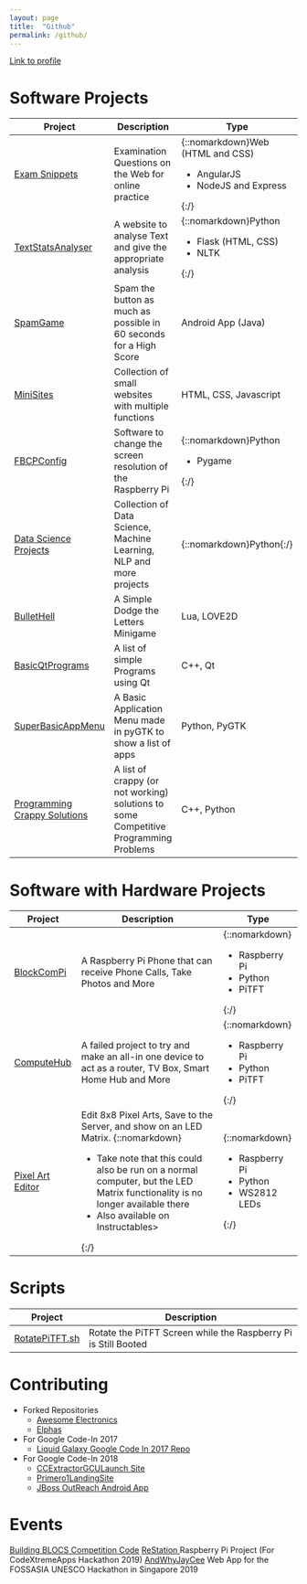 ```yaml
---
layout: page
title:  "Github"
permalink: /github/
---
```


[Link to profile](https://github.com/Hackin7)

# Software Projects

Project |Description | Type
 -|-|-
[Exam Snippets](https://github.com/Hackin7/ExamSnippet) |Examination Questions on the Web for online practice| {::nomarkdown}Web (HTML and CSS)<ul><li>AngularJS</li><li>NodeJS and Express</ul>{:/}
[TextStatsAnalyser](https://github.com/Hackin7/TextStatsAnalyser) |A website to analyse Text and give the appropriate analysis |{::nomarkdown}Python<ul><li>Flask (HTML, CSS)</li><li>NLTK</li></ul>{:/} 
[SpamGame](https://github.com/Hackin7/SpamGame)| Spam the button as much as possible in 60 seconds for a High Score|Android App (Java)
[MiniSites](https://github.com/Hackin7/MiniSites)|Collection of small websites with multiple functions|HTML, CSS, Javascript
[FBCPConfig](https://github.com/Hackin7/FBCPconfig)|Software to change the screen resolution of the Raspberry Pi| {::nomarkdown}Python<ul><li>Pygame</li></ul>{:/}
[Data Science Projects](https://github.com/Hackin7/Data-Science-Projects)| Collection of Data Science, Machine Learning, NLP and more projects| {::nomarkdown}Python{:/}
[BulletHell](https://github.com/Hackin7/BulletHell) | A Simple Dodge the Letters Minigame | Lua, LOVE2D
[BasicQtPrograms](https://github.com/Hackin7/BasicQtPrograms) | A list of simple Programs using Qt | C++, Qt
[SuperBasicAppMenu](https://github.com/Hackin7/SuperBasicAppMenu) | A Basic Application Menu made in pyGTK to show a list of apps | Python, PyGTK
[Programming Crappy Solutions](https://github.com/Hackin7/Programming-Crappy-Solutions) | A list of crappy (or not working) solutions to some Competitive Programming Problems | C++, Python

# Software with Hardware Projects

| Project | Description | Type |
|-|-|-|
[BlockComPi](https://github.com/Hackin7/BlockComPi)| A Raspberry Pi Phone that can receive Phone Calls, Take Photos and More|{::nomarkdown}<ul> <li>Raspberry Pi<li>Python<li>PiTFT</ul>{:/}
[ComputeHub](https://github.com/Hackin7/ComputeHub)|A failed project to try and make an all-in one device to act as a router, TV Box, Smart Home Hub and More|{::nomarkdown}<ul> <li>Raspberry Pi<li>Python<li>PiTFT</ul>{:/}
[Pixel Art Editor](https://github.com/Hackin7/Pixel-Art-Editor)|Edit 8x8 Pixel Arts, Save to the Server, and show on an LED Matrix. {::nomarkdown}<ul><li>Take note that this could also be run on a normal computer, but the LED Matrix functionality is no longer available there</li><li>Also available on Instructables></ul>{:/}|{::nomarkdown}<ul> <li>Raspberry Pi<li>Python<li>WS2812 LEDs</ul>{:/}

# Scripts

| Project | Description |
|-|-|
[RotatePiTFT.sh](https://github.com/Hackin7/RotatePiTFT.sh)| Rotate the PiTFT Screen while the Raspberry Pi is Still Booted



# Contributing
* Forked Repositories 
	* [Awesome Electronics](https://github.com/Hackin7/awesome-electronics)
    * [Elphas](https://github.com/Hackin7/Elphas)
* For Google Code-In 2017
    * [Liquid Galaxy Google Code In 2017 Repo](https://github.com/Hackin7/GCI-2017)
* For Google Code-In 2018
    * [CCExtractorGCULaunch Site](https://github.com/Hackin7/CCExtractorGCILaunchSite)
    * [Primero1LandingSite](https://github.com/Hackin7/Primero1LandingSite)
    * [JBoss OutReach Android App](https://github.com/Hackin7/JBoss-OutReach-Android-App)

# Events
[Building BLOCS Competition Code](https://github.com/Hackin7/G08_BBCS) 
[ReStation ](https://github.com/Hackin7/ReStation) Raspberry Pi Project (For CodeXtremeApps Hackathon 2019)
[AndWhyJayCee](https://github.com/andwhyjaycee/andwhyjaycee) Web App for the FOSSASIA UNESCO Hackathon in Singapore 2019